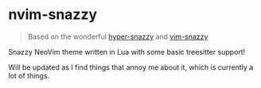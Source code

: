 # nvim-snazzy

> Based on the wonderful [hyper-snazzy](https://github.com/sindresorhus/hyper-snazzy/) and [vim-snazzy](https://github.com/sindresorhus/hyper-snazzy/)

Snazzy NeoVim theme written in Lua with some basic treesitter support!

Will be updated as I find things that annoy me about it, which is currently a lot of things.
